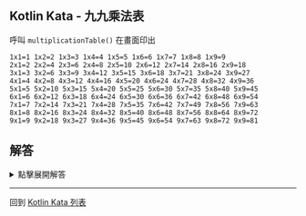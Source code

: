 ## Kotlin Kata - 九九乘法表

呼叫 `multiplicationTable()` 在畫面印出

```
1x1=1 1x2=2 1x3=3 1x4=4 1x5=5 1x6=6 1x7=7 1x8=8 1x9=9 
2x1=2 2x2=4 2x3=6 2x4=8 2x5=10 2x6=12 2x7=14 2x8=16 2x9=18 
3x1=3 3x2=6 3x3=9 3x4=12 3x5=15 3x6=18 3x7=21 3x8=24 3x9=27 
4x1=4 4x2=8 4x3=12 4x4=16 4x5=20 4x6=24 4x7=28 4x8=32 4x9=36 
5x1=5 5x2=10 5x3=15 5x4=20 5x5=25 5x6=30 5x7=35 5x8=40 5x9=45 
6x1=6 6x2=12 6x3=18 6x4=24 6x5=30 6x6=36 6x7=42 6x8=48 6x9=54 
7x1=7 7x2=14 7x3=21 7x4=28 7x5=35 7x6=42 7x7=49 7x8=56 7x9=63 
8x1=8 8x2=16 8x3=24 8x4=32 8x5=40 8x6=48 8x7=56 8x8=64 8x9=72 
9x1=9 9x2=18 9x3=27 9x4=36 9x5=45 9x6=54 9x7=63 9x8=72 9x9=81 
```

## 解答

<details>
  <summary>點擊展開解答</summary>

可以用雙重迴圈

加上字串樣板
```kotlin 
fun multiplicationTable() {  
    for (i in 1..9){  
        for (j in 1..9) {  
            print("${i}x${j}=${i*j} ")  
        }  
        println()  
    }  
}
```

類似的邏輯也可以用 `forEach()` 改寫

```kotlin
fun multiplicationTable() {
    (1..9).forEach { right ->
        (1..9).forEach { left ->
            print("${right}x${left}=${right*left} ")
        }
        println()
    }
}
```

由於乘法表是固定的大小

我們也可以用純文字字串寫死

加上 `trimIndent()` 

避免排版導致多餘的空白

```kotlin
fun multiplicationTable() = print(
    """
        1x1=1 1x2=2 1x3=3 1x4=4 1x5=5 1x6=6 1x7=7 1x8=8 1x9=9 
        2x1=2 2x2=4 2x3=6 2x4=8 2x5=10 2x6=12 2x7=14 2x8=16 2x9=18 
        3x1=3 3x2=6 3x3=9 3x4=12 3x5=15 3x6=18 3x7=21 3x8=24 3x9=27 
        4x1=4 4x2=8 4x3=12 4x4=16 4x5=20 4x6=24 4x7=28 4x8=32 4x9=36 
        5x1=5 5x2=10 5x3=15 5x4=20 5x5=25 5x6=30 5x7=35 5x8=40 5x9=45 
        6x1=6 6x2=12 6x3=18 6x4=24 6x5=30 6x6=36 6x7=42 6x8=48 6x9=54 
        7x1=7 7x2=14 7x3=21 7x4=28 7x5=35 7x6=42 7x7=49 7x8=56 7x9=63 
        8x1=8 8x2=16 8x3=24 8x4=32 8x5=40 8x6=48 8x7=56 8x8=64 8x9=72 
        9x1=9 9x2=18 9x3=27 9x4=36 9x5=45 9x6=54 9x7=63 9x8=72 9x9=81 
    """.trimIndent()
)
```
</details>

------

回到 [Kotlin Kata 列表](index.md)
